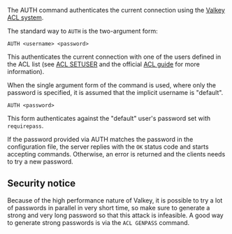 The AUTH command authenticates the current connection using the [Valkey ACL system](../topics/acl.md).

The standard way to `AUTH` is the two-argument form:

    AUTH <username> <password>

This authenticates the current connection with one of the users
defined in the ACL list (see [ACL SETUSER](acl-setuser.md) and the official [ACL guide](../topics/acl.md) for more information).

When the single argument form of the command is used, where only the password is specified,
it is assumed that the implicit username is "default".

    AUTH <password>

This form authenticates against the "default" user's password set with `requirepass`.

If the password provided via AUTH matches the password in the configuration file, the server replies with the `OK` status code and starts accepting commands.
Otherwise, an error is returned and the clients needs to try a new password.

## Security notice

Because of the high performance nature of Valkey, it is possible to try
a lot of passwords in parallel in very short time, so make sure to generate a
strong and very long password so that this attack is infeasible.
A good way to generate strong passwords is via the `ACL GENPASS` command.
